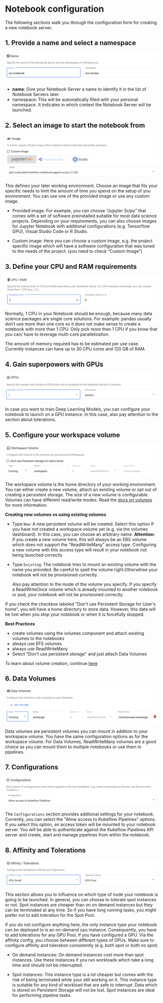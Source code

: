 # Notebook configuration

The following sections walk you through the configuration form for creating
a new notebook server.

## 1. Provide a name and select a namespace

![name and namespace](/img/notebooks/name.png)

-   **name**: Give your Notebook Server a name to identify it in the list of 
    Notebook Servers later.
-   namespace: This will be automatically filled with your personal 
    namespace. It indicates in which context the Notebook Server will be
    launched.

## 2. Select an image to start the notebook from

![image](/img/notebooks/image.png)

This defines your later working environment. Choose an image that fits your
specific needs to limit the amount of time you spend on the setup of you
environment. You can use one of the provided image or use any custom image.

-   Provided image: For example, you can choose “Jupyter Scipy” that comes 
    with a set of software preinstalled suitable for most data science 
    projects. Depending on your requirements, you can also choose images
    for Jupyter Notebook with additional configurations (e.g. Tensorflow 
    GPU), Visual Studio Code or R Studio.

-   Custom image: Here you can choose a custom image, e.g. the project 
    specific image which will have a software configuration that was tuned
    to the needs of the project. (you need to check “Custom Image”)

## 3. Define your CPU and RAM requirements

![select CPU and RAM](/img/notebooks/select-cpu-and-ram.png)

Normally, 1 CPU in your Notebook should be enough, because many data 
science packages are single core solutions. For example: pandas usually 
don’t use more than one core so it does not make sense to create a notebook
with more than 1 CPU. Only pick more than 1 CPU if you know that you can/
have to leverage multi-core parallelization.

The amount of memory required has to be estimated per use case. Currently
instances can have up to 30 CPU cores and 120 GB of RAM.

## 4. Gain superpowers with GPUs

![select GPU](/img/notebooks/select-gpu.png)

In case you want to train Deep Learning Models, you can configure your 
notebook to launch on a GPU instance. In this case, also pay attention to
the section about tolerations.

## 5. Configure your workspace volume

![workspace volume](/img/notebooks/workspace-volume.png)

The workspace volume is the home directory of your working environment.
You can either create a new volume, attach an existing volume or opt out
of creating a persistent storage. The size of a new volume is configurable.
Volumes can have different read/write modes. Read the
[docs on volumes](../volumes/volumes.md) for more information.

**Creating new volumes vs using existing volumes**

-   Type `New`: A new persistent volume will be created. Select this option
    If you have not created a workspace volume yet (e.g. via the volumes 
    dashboard). In this case, you can choose an arbitrary name. **Attention:**
    if you create a new volume here, this will always be an EBS volume which
    does not support the "ReadWriteMany" access type. Configuring a new
    volume with this access type will result in your notebook not being
    launched correctly
    
-   Type `Existing`: The notebook tries to mount an existing volume with 
    the name you provided. Be careful to spell the volume right.Otherwhise 
    your notebook will not be provisioned correctly. 
    
    Also pay attention to the mode of the volume you specify. If you 
    specify a ReadWriteOnce volume which is already mounted to another 
    notebook or pod, your notebook will not be provisioned correctly.

If you check the checkbox labeled "Don't use Persistent Storage for User's
home", you will have a home directory to store data. However, this data
will be lost when you stop your notebook or when it is forcefully stopped.

**Best Practices**

-   create volumes using the volumes component and attach existing volumes to
    the notebooks
-   always use EFS volumes
-   always use ReadWriteMany
-   Select "Don't use persistent storage" and just attach Data Volumes

To learn about volume creation, continue [here](../volumes/volumes.md)

## 6. Data Volumes

![workspace volume](/img/notebooks/data-volume.png)

Data volumes are persistent volumes you can mount in addition to your
workspace volume. You have the same configuration options as for the
workspace volume. For Data Volumes, ReadWriteMany volumes are a good
choice as you can mount them to multiple notebooks or use them in
pipelines.

## 7. Configurations<a name="configurations"></a>

![workspace volume](/img/notebooks/configurations.png)

The `Configurations` section provides addtional settings for your notebook.
Currently, you can select the "Allow access to Kubeflow Pipelines" options.
If you select this option, an access token will be mounted to your notebook
server. You will be able to authenticate against the Kubeflow Pipelines
API server and create, start and manage pipelines from within the notebook. 

## 8. Affinity and Tolerations

![workspace volume](/img/notebooks/tolerations.png)

This section allows you to influence on which type of node your notebook
is going to be launched. In general, you can choose to tolerate spot 
instances or not. Spot instances are cheaper than on on demand instances
but they can be terminated at any time. So if you have long running tasks,
you might prefer not to add toleration for the Spot Pool.

If you do not configure anything here, the only instance type your notebook
can be deployed to is an on-demand cpu instance. Consequently, you have to
add tolerations for any GPU Pool, if you have configured a GPU. Via the
affinity config, you choose between different types of GPUs. Make sure to
configure affinity and toleration consistently (e.g. both spot or both no
spot)

-   On demand instances: On demand instances cost more than spot instances.
    Use these instances if you run workloads which take a long time and
    should not be interrupted.

-   Spot instances: This instance type is a lot cheaper but comes with the
    risk of being terminated while your still working on it. This instance
    type is suitable for any kind of workload that are safe to interrupt.
    Data which is stored on Persistent Storage will not be lost. Spot
    instances are ideal for performing pipeline tasks.
